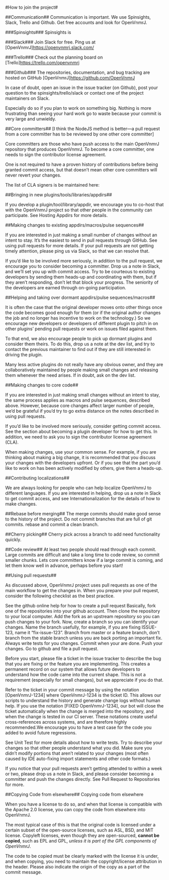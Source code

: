 #How to join the project#

##Communication##
Communication is important. We use Spinsights, Slack, Trello and Github. Get free accounts and look for OpenVnmrJ.

###Spinsights###
Spinsights is 

###Slack###
Join Slack for free. Ping us at [OpenVnmrJ]<https://openvnmrj.slack.com/>

###Trello###
Check out the planning board on [Trello]<https://trello.com/openvnmrj>

###Github###
The repositories, documentation, and bug tracking are hosted on GitHub [OpenVnmrJ]<https://github.com/OpenVnmrJ>


In case of doubt, open an issue in the issue tracker (on Github), post your question to the spinsights/trello/slack or contact one of the project maintainers on Slack.

Especially do so if you plan to work on something big. Nothing is more frustrating than seeing your hard work go to waste because your commit is very large and unwieldy.

##Core committers##
[I think the NodeJS method is better—a pull request from a core committer has to be reviewed by one other core committer]

Core committers are those who have push access to the main OpenVnmrJ repository that produces OpenVnmrJ. To become a core committer, one needs to sign the contributor license agreement.
 
One is not required to have a proven history of contributions before being granted commit access, but that doesn’t mean other core committers will never revert your changes.

The list of CLA signers is be maintained here: 



##Bringing in new plugins/tools/libraries/appdirs##

If you develop a plugin/tool/library/appdir, we encourage you to co-host that with the 
OpenVnmrJ project so that other people in the community can participate. 
See Hosting Appdirs for more details.

##Making changes to existing appdirs/macros/pulse sequences##

If you are interested in just making a small number of changes 
without an intent to stay. It’s the easiest to send in pull requests 
through GitHub. See using pull requests
for more details. If your pull requests are not getting timely 
attention, please ping us via Slack, so that we 
can resolve that.

If you’d like to be involved more seriously, in addition to the pull 
request, we encourage you to consider becoming a committer. Drop us a 
note in Slack, and we’ll set you up with 
commit access. Try to be courteous to existing developers by sending 
them heads-up and coordinating with them, but if they aren’t responding,
don’t let that block your progress. The seniority of the developers are
earned through on-going participation.


##Helping and taking over dormant appdirs/pulse sequences/macros##

It is often the case that the original developer moves onto other 
things once the code becomes good enough for them (or if the original 
author changes the job and no longer has incentive to work on the 
technology.) So we encourage new developers or developers of different 
plugin to pitch in on other plugins’ pending pull requests or work on 
issues filed against them.

To that end, we also encourage people to pick up dormant plugins and 
consider them theirs. To do this, drop us a note at the dev list, and 
try to contact the previous maintainer to find out if they are still 
interested in driving the plugin.

Many less active plugins do not really have any obvious owner, and 
they are collaboratively maintained by people making small changes and 
releasing them whenever the need arises.  If in doubt, ask on the dev 
list.

##Making changes to core code##

If you are interested in just making small changes without an intent 
to stay, the same process applies as macros and pulse sequences, described above. However, 
because core changes affect larger number of people, we’d be grateful if
you’d try to go extra distance on the notes described in using pull requests.

If you’d like to be involved more seriously, consider getting commit 
access. See the section about becoming a plugin developer for how to get
this. In addition, we need to ask you to sign the contributor license agreement (CLA).

When making changes, use your common sense. For example, if you are 
thinking about making a big change, it is recommended that you discuss 
your changes with the developers upfront. Or if you see that the part 
you’d like to work on has been actively modified by others, give them a 
heads-up.

##Contributing localizations##

We are always looking for people who can help localize OpenVnmrJ to 
different languages. If you are interested in helping, drop us a note in
Slack to get commit access, and see Internationalization for the details of how to make changes.

##Rebase before merging##
The merge commits should make good sense to the history of the project. Do not commit branches that are full of git commits. rebase and commit a clean branch.

##Cherry picking##
Cherry pick across a branch to add need functionality quickly. 

##Code review##
At least two people should read through each commit. Large commits are difficult and take a long time to code review, so commit smaller chunks. Lets core committers know if a large commit is coming, and let them know well in advance, perhaps before you start!


##Using pull requests##

As discussed above, OpenVnmrJ project uses pull requests as one of the 
main workflow to get the changes in. When you prepare your pull request,
consider the following checklist as the best practice.


See the github online help for how to create a pull request
Basically, fork one of the repositories into your github account. Then clone the repository to your local computer. Add the fork as an upstream repository so you can push changes to your fork. Now, create a branch so you can identify your changes. Name the branch usefully, for example, if you are fixing ISSUE-123, name it “fix-issue-123”. Branch from master or a feature branch, don’t branch from the stable branch unless you are back porting an important fix.
Always write tests for you changes. Commit when your are done. Push your changes. Go to github and file a pull request.

Before you start, please file a ticket in the issue tracker to describe the bug that you are fixing or the feature you are implementing. This creates a permanent record on our system that allows 
future developers to understand how the code came into the current shape. This is not a requirement (especially for small changes), but we appreciate if you do that.

Refer to the ticket in your commit message by using the notation [OpenVnmrJ-1234] where OpenVnmrJ-1234 is the ticket ID. This allows our scripts to understand the history and generate change logs without human help. If you use the notation [FIXED OpenVnmrJ-1234], our bot will close the ticket automatically when the change is merged into the repository, and when the change is tested in our CI server. These notations create useful cross-references across systems, and are therefore highly recommended.We encourage you to have a test case for the code you added to avoid future regressions. 

See Unit Test for more details about how to write tests. Try to describe your changes so that other people understand what you did. Make sure you didn’t modify portions that aren’t related to your changes (most often caused by IDE auto-fixing import statements and other code formats.)

If you notice that your pull requests aren’t getting attended to within a week or two, please drop us a note in Slack, and please consider becoming a committer and push the changes directly. See Pull Request to Repositories for more.

##Copying Code from elsewhere##
Copying code from elsewhere

When you have a license to do so, and when that license is compatible with the Apache 2.0 license, you can copy the code from elsewhere into OpenVnmrJ.

The most typical case of this is that the original code is licensed under a certain subset of the open-source licenses, such as ASL, BSD, and MIT license. Copyleft licenses, even though they are open-sourced, __cannot be copied__, such as EPL and GPL, *unless it is part of the GPL components of OpenVnmrJ*. 

The code to be copied must be clearly marked with the license it is under, and when copying, you need to maintain the copyright/license attribution in the header. Please also indicate the origin of the copy as a part of the commit message.
